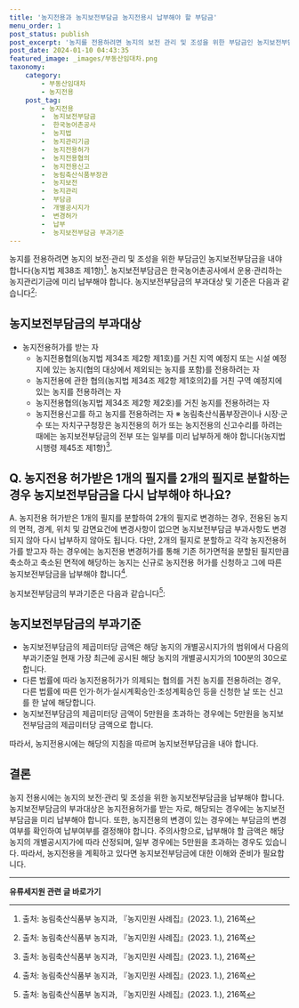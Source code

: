 ```yaml
---
title: '농지전용과 농지보전부담금 농지전용시 납부해야 할 부담금'
menu_order: 1
post_status: publish
post_excerpt: '농지를 전용하려면 농지의 보전 관리 및 조성을 위한 부담금인 농지보전부담금을 내야 합니다 농지법 제38조 제1항   1 . 농지보전부담금은 한국농어촌공사에서 운용 관리하는 농지관리기금에 미리 납부해야 합니다. 농지보전부담금의 부과대상 및 기준은 다음과 같습니다  2  '
post_date: 2024-01-10 04:43:35
featured_image: _images/부동산임대차.png
taxonomy:
    category:
        - 부동산임대차
        - 농지전용
    post_tag:
        - 농지전용
        -  농지보전부담금
        -  한국농어촌공사
        -  농지법
        -  농지관리기금
        -  농지전용허가
        -  농지전용협의
        -  농지전용신고
        -  농림축산식품부장관
        -  농지보전
        -  농지관리
        -  부담금
        -  개별공시지가
        -  변경허가
        -  납부
        -  농지보전부담금 부과기준
---
```



농지를 전용하려면 농지의 보전·관리 및 조성을 위한 부담금인 농지보전부담금을 내야 합니다(농지법 제38조 제1항)[^1]. 농지보전부담금은 한국농어촌공사에서 운용·관리하는 농지관리기금에 미리 납부해야 합니다. 농지보전부담금의 부과대상 및 기준은 다음과 같습니다[^2]:

## 농지보전부담금의 부과대상

- 농지전용허가를 받는 자
    - 농지전용협의(농지법 제34조 제2항 제1호)를 거친 지역 예정지 또는 시설 예정지에 있는 농지(협의 대상에서 제외되는 농지를 포함)를 전용하려는 자
    - 농지전용에 관한 협의(농지법 제34조 제2항 제1호의2)를 거친 구역 예정지에 있는 농지를 전용하려는 자
    - 농지전용협의(농지법 제34조 제2항 제2호)를 거친 농지를 전용하려는 자
    - 농지전용신고를 하고 농지를 전용하려는 자
    ※ 농림축산식품부장관이나 시장·군수 또는 자치구구청장은 농지전용의 허가 또는 농지전용의 신고수리를 하려는 때에는 농지보전부담금의 전부 또는 일부를 미리 납부하게 해야 합니다(농지법 시행령 제45조 제1항)[^1].

## Q. 농지전용 허가받은 1개의 필지를 2개의 필지로 분할하는 경우 농지보전부담금을 다시 납부해야 하나요?

A. 농지전용 허가받은 1개의 필지를 분할하여 2개의 필지로 변경하는 경우, 전용된 농지의 면적, 경계, 위치 및 감면요건에 변경사항이 없으면 농지보전부담금 부과사항도 변경되지 않아 다시 납부하지 않아도 됩니다. 다만, 2개의 필지로 분할하고 각각 농지전용허가를 받고자 하는 경우에는 농지전용 변경허가를 통해 기존 허가면적을 분할된 필지만큼 축소하고 축소된 면적에 해당하는 농지는 신규로 농지전용 허가를 신청하고 그에 따른 농지보전부담금을 납부해야 합니다[^3].

농지보전부담금의 부과기준은 다음과 같습니다[^4]:

## 농지보전부담금의 부과기준

- 농지보전부담금의 제곱미터당 금액은 해당 농지의 개별공시지가의 범위에서 다음의 부과기준일 현재 가장 최근에 공시된 해당 농지의 개별공시지가의 100분의 30으로 합니다.
- 다른 법률에 따라 농지전용허가가 의제되는 협의를 거친 농지를 전용하려는 경우, 다른 법률에 따른 인가·허가·실시계획승인·조성계획승인 등을 신청한 날 또는 신고를 한 날에 해당합니다.
- 농지보전부담금의 제곱미터당 금액이 5만원을 초과하는 경우에는 5만원을 농지보전부담금의 제곱미터당 금액으로 합니다.

따라서, 농지전용시에는 해당의 지침을 따르며 농지보전부담금을 내야 합니다.

## 결론

농지 전용시에는 농지의 보전·관리 및 조성을 위한 농지보전부담금을 납부해야 합니다. 농지보전부담금의 부과대상은 농지전용허가를 받는 자로, 해당되는 경우에는 농지보전부담금을 미리 납부해야 합니다. 또한, 농지전용의 변경이 있는 경우에는 부담금의 변경 여부를 확인하여 납부여부를 결정해야 합니다. 주의사항으로, 납부해야 할 금액은 해당 농지의 개별공시지가에 따라 산정되며, 일부 경우에는 5만원을 초과하는 경우도 있습니다. 따라서, 농지전용을 계획하고 있다면 농지보전부담금에 대한 이해와 준비가 필요합니다.

[^1]: 출처: 농림축산식품부 농지과, 『농지민원 사례집』(2023. 1.), 216쪽
[^2]: 출처: 농림축산식품부 농지과, 『농지민원 사례집』(2023. 1.), 216쪽
[^3]: 출처: 농림축산식품부 농지과, 『농지민원 사례집』(2023. 1.), 216쪽
[^4]: 출처: 농림축산식품부 농지과, 『농지민원 사례집』(2023. 1.), 216쪽
<!-- wp:separator -->
<hr class="wp-block-separator has-alpha-channel-opacity"/>
<!-- /wp:separator -->

<!-- wp:group {"backgroundColor":"base","layout":{"type":"constrained"}} -->
<div class="wp-block-group has-base-background-color has-background"><!-- wp:paragraph {"align":"center","fontSize":"medium"} -->
<p class="has-text-align-center has-large-font-size"><strong>유류세지원 관련 글 바로가기</strong></p>
<!-- /wp:paragraph -->


<!-- wp:latest-posts
{"categories":[{"id":14360,"count":19,"description":"","link":"https://uknowlaw.com/category/%ec%9c%a0%eb%a5%98%ec%84%b8%ec%a7%80%ec%9b%90/","name":"유류세지원","slug":"유류세지원","taxonomy":"category","parent":0,"meta":[],"_links":{"self":[{"href":"https://uknowlaw.com/wp-json/wp/v2/categories/14360"}],"collection":[{"href":"https://uknowlaw.com/wp-json/wp/v2/categories"}],"about":[{"href":"https://uknowlaw.com/wp-json/wp/v2/taxonomies/category"}],"wp:post_type":[{"href":"https://uknowlaw.com/wp-json/wp/v2/posts?categories=14360"}],"curies":[{"name":"wp","href":"https://api.w.org/{rel}","templated":true}]}}],"postsToShow":100,"excerptLength":28,"postLayout":"grid","columns":2,"featuredImageAlign":"left","featuredImageSizeSlug":"large","fontSize":"small"} /--></div>
<!-- /wp:group -->